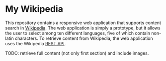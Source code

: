 # My Wikipedia

This repository contains a responsive web application that supports content search in [Wikipedia](https://www.wikipedia.org/).
The web application is simply a prototype, but it allows the user to select among ten different languages, five of which contain
non-latin characters. To retrieve content from Wikipedia, the web application uses the Wikipedia [REST API](https://en.wikipedia.org/api/).

TODO: retrieve full content (not only first section) and include images.
